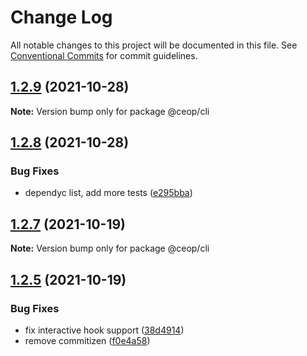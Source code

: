 # Change Log

All notable changes to this project will be documented in this file.
See [Conventional Commits](https://conventionalcommits.org) for commit guidelines.

## [1.2.9](https://github.com/ceopaludetto/ceop/compare/@ceop/cli@1.2.8...@ceop/cli@1.2.9) (2021-10-28)

**Note:** Version bump only for package @ceop/cli





## [1.2.8](https://github.com/ceopaludetto/ceop/compare/@ceop/cli@1.2.7...@ceop/cli@1.2.8) (2021-10-28)


### Bug Fixes

* dependyc list, add more tests ([e295bba](https://github.com/ceopaludetto/ceop/commit/e295bba525232f8dbe59da55865c44c84852214c))





## [1.2.7](https://github.com/ceopaludetto/ceop/compare/@ceop/cli@1.2.6...@ceop/cli@1.2.7) (2021-10-19)

**Note:** Version bump only for package @ceop/cli





## [1.2.5](https://github.com/ceopaludetto/ceop/compare/@ceop/cli@1.2.1...@ceop/cli@1.2.5) (2021-10-19)


### Bug Fixes

* fix interactive hook support ([38d4914](https://github.com/ceopaludetto/ceop/commit/38d49147bb1ce63f817a838ed86b11a0440f0f01))
* remove commitizen ([f0e4a58](https://github.com/ceopaludetto/ceop/commit/f0e4a58a8d41fab9fdccab54974c6d9f6eab3f73))
